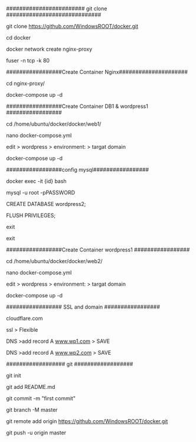 ######################## git clone #############################

git clone https://github.com/WindowsROOT/docker.git

cd docker

docker network create nginx-proxy 

fuser -n tcp -k 80

#################Create Container Nginx#####################

cd nginx-proxy/

docker-compose up -d

#################Create Container DB1 & wordpress1 #################

cd /home/ubuntu/docker/docker/web1/

nano docker-compose.yml

edit > wordpress > environment: > targat domain  

docker-compose up -d

#################config mysql#################

docker exec -it {id} bash

mysql -u root -pPASSWORD

CREATE DATABASE wordpress2;

FLUSH PRIVILEGES;

exit

exit

#################Create Container wordpress1 #################

cd /home/ubuntu/docker/docker/web2/

nano docker-compose.yml

edit > wordpress > environment: > targat domain  

docker-compose up -d

################# SSL and domain #################

cloudflare.com 

ssl > Flexible 

DNS >add record A www.wp1.com > SAVE

DNS >add record A www.wp2.com > SAVE





##################  git ##################

git init

git add README.md

git commit -m "first commit"

git branch -M master

git remote add origin https://github.com/WindowsROOT/docker.git

git push -u origin master



